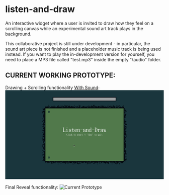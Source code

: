 # listen-and-draw

An interactive widget where a user is invited to draw how they feel on a scrolling canvas while an experimental sound art track plays in the background.

This collaborative project is still under development - in particular, the sound art piece is not finished and a placeholder music track is being used instead. If you want to play the in-development version for yourself, you need to place a MP3 file called "test.mp3" inside the empty "\audio" folder.

CURRENT WORKING PROTOTYPE:
--------------
Drawing + Scrolling functionality [With Sound](https://streamable.com/e3vhb):
![Current Prototype](UItest.gif)

Final Reveal functionality:
![Current Prototype](REVEALtest.gif)

